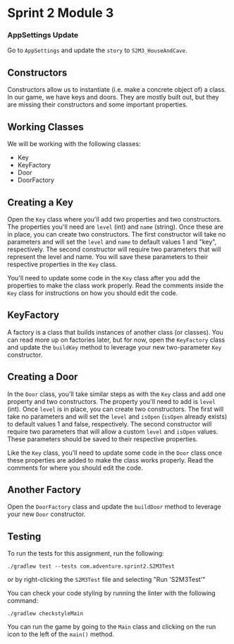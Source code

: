 # Sprint 2 Module 3

### AppSettings Update
Go to `AppSettings` and update the `story` to `S2M3_HouseAndCave`.

## Constructors
Constructors allow us to instantiate (i.e. make a concrete object of) a class. In our game, we have keys and doors. They are mostly built out, but they are missing their constructors and some important properties.

## Working Classes
We will be working with the following classes:
- Key
- KeyFactory
- Door
- DoorFactory

## Creating a Key
Open the `Key` class where you'll add two properties and two constructors. The properties you'll need are `level` (int) and `name` (string). Once these are in place, you can create two constructors. The first constructor will take no parameters and will set the `level` and `name` to default values 1 and "key", respectively. The second constructor will require two parameters that will represent the level and name. You will save these parameters to their respective properties in the `Key` class. 

You'll need to update some code in the `Key` class after you add the properties to make the class work properly. Read the comments inside the `Key` class for instructions on how you should edit the code.

## KeyFactory
A factory is a class that builds instances of another class (or classes). You can read more up on factories later, but for now, open the `KeyFactory` class and update the `buildKey` method to leverage your new two-parameter `Key` constructor. 

## Creating a Door
In the `Door` class, you'll take similar steps as with the `Key` class and add one property and two constructors. The property you'll need to add is `level` (int). Once `level` is in place, you can create two constructors. The first will take no parameters and will set the `level` and `isOpen` (`isOpen` already exists) to default values 1 and false, respectively. The second constructor will require two parameters that will allow a custom `level` and `isOpen` values. These parameters should be saved to their respective properties.

Like the `Key` class, you'll need to update some code in the `Door` class once these properties are added to make the class works properly. Read the comments for where you should edit the code.

## Another Factory
Open the `DoorFactory` class and update the `buildDoor` method to leverage your new `Door` constructor.

## Testing
To run the tests for this assignment, run the following:

```./gradlew test --tests com.adventure.sprint2.S2M3Test```

or by right-clicking the `S2M3Test` file and selecting "Run 'S2M3Test'"

You can check your code styling by running the linter with the following command:

```./gradlew checkstyleMain```

You can run the game by going to the `Main` class and clicking on the run icon to the left of the `main()` method.
